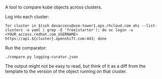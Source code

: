 A tool to compare kube objects across clusters.

Log into each cluster:
```
for cluster in $(ssh devaccess@use-tower1.ops.rhcloud.com ohi --list-clusters -o yaml | grep -E 'free|starter'); do oc login -u <YOUR_access.redhat.com_USERNAME> https://api.${cluster}.openshift.com:443; done
```

Run the comparator:
```
./compare.py logging-curator.json 
```

The output might not be easy to read, but think of it as a diff from the template to the version of the object running on that cluster.
